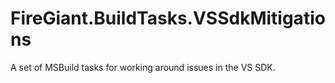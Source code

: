 # FireGiant.BuildTasks.VSSdkMitigations

A set of MSBuild tasks for working around issues in the VS SDK.

